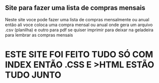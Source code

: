 <h2>Site para fazer uma lista de compras mensais</h2>
<a>Neste site voce pode fazer uma lista de compras mensalmente ou anual então ali voce coloca uma compra mensal ou anual onde gera um arquivo .csv (planilha) e outro para pdf se quiser imprimir para deixar na geladeira para lembrar as compras mensais</a>
<h1><strong>ESTE SITE FOI FEITO TUDO SÓ COM INDEX ENTÃO .CSS E >HTML ESTÃO TUDO JUNTO</strong></h1>
